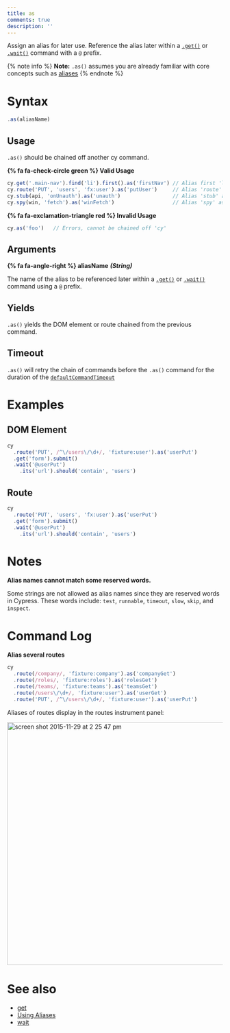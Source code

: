 ```yaml
---
title: as
comments: true
description: ''
---
```


Assign an alias for later use. Reference the alias later within a [`.get()`](https://on.cypress.io/api/get) or [`.wait()`](https://on.cypress.io/api/wait) command with a `@` prefix.

{% note info %}
**Note:** `.as()` assumes you are already familiar with core concepts such as [aliases](https://on.cypress.io/guides/using-aliases)
{% endnote %}

# Syntax

```javascript
.as(aliasName)
```

## Usage

`.as()` should be chained off another cy command.

**{% fa fa-check-circle green %} Valid Usage**

```javascript
cy.get('.main-nav').find('li').first().as('firstNav') // Alias first 'li' as @firstNav
cy.route('PUT', 'users', 'fx:user').as('putUser')     // Alias 'route' as @putUser   
cy.stub(api, 'onUnauth').as('unauth')                 // Alias 'stub' as @unauth   
cy.spy(win, 'fetch').as('winFetch')                   // Alias 'spy' as @winFetch  
```

**{% fa fa-exclamation-triangle red %} Invalid Usage**

```javascript
cy.as('foo')   // Errors, cannot be chained off 'cy'
```

## Arguments

**{% fa fa-angle-right %} aliasName** ***(String)***

The name of the alias to be referenced later within a [`.get()`](https://on.cypress.io/api/get) or [`.wait()`](https://on.cypress.io/api/wait) command using a `@` prefix.

## Yields

`.as()` yields the DOM element or route chained from the previous command.

## Timeout

`.as()` will retry the chain of commands before the `.as()` command for the duration of the [`defaultCommandTimeout`](https://on.cypress.io/guides/configuration#timeouts)

# Examples

## DOM Element

```javascript
cy
  .route('PUT', /^\/users\/\d+/, 'fixture:user').as('userPut')
  .get('form').submit()
  .wait('@userPut')
    .its('url').should('contain', 'users')
```

## Route

```javascript
cy
  .route('PUT', 'users', 'fx:user').as('userPut')
  .get('form').submit()
  .wait('@userPut')
    .its('url').should('contain', 'users')
```

# Notes

**Alias names cannot match some reserved words.**

Some strings are not allowed as alias names since they are reserved words in Cypress. These words include: `test`, `runnable`, `timeout`, `slow`, `skip`, and `inspect`.

# Command Log

**Alias several routes**

```javascript
cy
  .route(/company/, 'fixture:company').as('companyGet')
  .route(/roles/, 'fixture:roles').as('rolesGet')
  .route(/teams/, 'fixture:teams').as('teamsGet')
  .route(/users\/\d+/, 'fixture:user').as('userGet')
  .route('PUT', /^\/users\/\d+/, 'fixture:user').as('userPut')
```

Aliases of routes display in the routes instrument panel:

<img width="567" alt="screen shot 2015-11-29 at 2 25 47 pm" src="https://cloud.githubusercontent.com/assets/1271364/11459470/22e31e54-96a5-11e5-8895-a6ff5f8bb973.png">

# See also

- [get](https://on.cypress.io/api/get)
- [Using Aliases](https://on.cypress.io/guides/using-aliases)
- [wait](https://on.cypress.io/api/wait)
